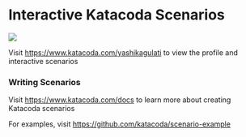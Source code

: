 # Interactive Katacoda Scenarios

[![](http://shields.katacoda.com/katacoda/yashikagulati/count.svg)](https://www.katacoda.com/yashikagulati "Get your profile on Katacoda.com")

Visit https://www.katacoda.com/yashikagulati to view the profile and interactive scenarios

### Writing Scenarios
Visit https://www.katacoda.com/docs to learn more about creating Katacoda scenarios

For examples, visit https://github.com/katacoda/scenario-example
